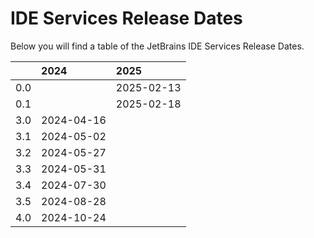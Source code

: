 # IDE Services Release Dates
Below you will find a table of the JetBrains IDE Services Release Dates.

|     | 2024       | 2025       |
|----:|:-----------|:-----------|
| 0.0 |            | 2025-02-13 |
| 0.1 |            | 2025-02-18 |
| 3.0 | 2024-04-16 |            |
| 3.1 | 2024-05-02 |            |
| 3.2 | 2024-05-27 |            |
| 3.3 | 2024-05-31 |            |
| 3.4 | 2024-07-30 |            |
| 3.5 | 2024-08-28 |            |
| 4.0 | 2024-10-24 |            |